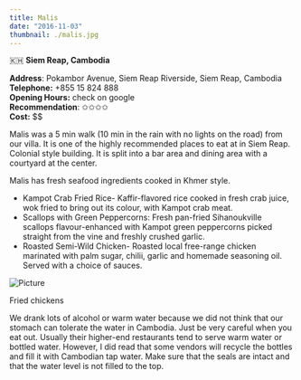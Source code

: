 ```yaml
---
title: Malis
date: "2016-11-03"
thumbnail: ./malis.jpg
---
```

🇰🇭 **Siem Reap, Cambodia**

**Address**: Pokambor Avenue, Siem Reap Riverside, Siem Reap, Cambodia  
**Telephone:** +855 15 824 888  
**Opening Hours:** check on google   
**Recommendation**: ✩✩✩✩  
**Cost:** $$

Malis was a 5 min walk (10 min in the rain with no lights on the road) from our villa. It is one of the highly recommended places to eat at in Siem Reap. Colonial style building. It is split into a bar area and dining area with a courtyard at the center.


Malis has fresh seafood ingredients cooked in Khmer style.   
  
* Kampot Crab Fried Rice- Kaffir-flavored rice cooked in fresh crab juice, wok fried to bring out its colour, with Kampot crab meat.  
* Scallops with Green Peppercorns: Fresh pan-fried Sihanoukville scallops flavour-enhanced with Kampot green peppercorns picked straight from the vine and freshly crushed garlic.  
* Roasted Semi-Wild Chicken- Roasted local free-range chicken marinated with palm sugar, chilii, garlic and homemade seasoning oil. Served with a choice of sauces.

![Picture](https://hola-yolo.weebly.com/uploads/4/8/2/0/48209285/img-1788_orig.jpg)

Fried chickens

We drank lots of alcohol or warm water because we did not think that our stomach can tolerate the water in Cambodia. Just be very careful when you eat out. Usually their higher-end restaurants tend to serve warm water or bottled water. However, I did read that some vendors will recycle the bottles and fill it with Cambodian tap water. Make sure that the seals are intact and that the water level is not filled to the top.